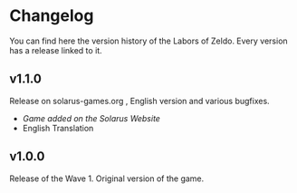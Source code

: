 # Changelog

You can find here the version history of the Labors of Zeldo. Every version has a release linked to it.

## v1.1.0

Release on solarus-games.org , English version and various bugfixes.

- *Game added on the Solarus Website*
- English Translation

## v1.0.0

Release of the Wave 1. Original version of the game.
